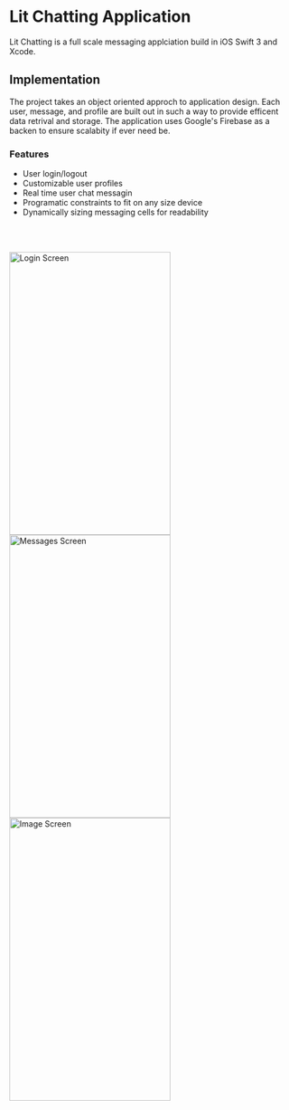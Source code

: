 # Lit Chatting Application

Lit Chatting is a full scale messaging applciation build in iOS Swift 3 and Xcode. 

## Implementation

The project takes an object oriented approch to application design. Each user, message, and profile are built out in such a way to provide efficent data retrival and storage. The application uses Google's Firebase as a backen to ensure scalabity if ever need be. 

### Features

* User login/logout
* Customizable user profiles
* Real time user chat messagin
* Programatic constraints to fit on any size device
* Dynamically sizing messaging cells for readability
</br>
</br>

<a target="_blank"><img align = "center" height = "500" width = "285" src="http://i65.tinypic.com/531q4n.png" border="0" alt="Login Screen"></a>
<a target="_blank"><img align = "center" height = "500" width = "285" src="http://i64.tinypic.com/143gz1e.png" border="0" alt="Messages Screen"></a>
<a target="_blank"><img align = "center" height = "500" width = "285" src="http://i64.tinypic.com/2bce11.png" border="0" alt="Image Screen"></a>
